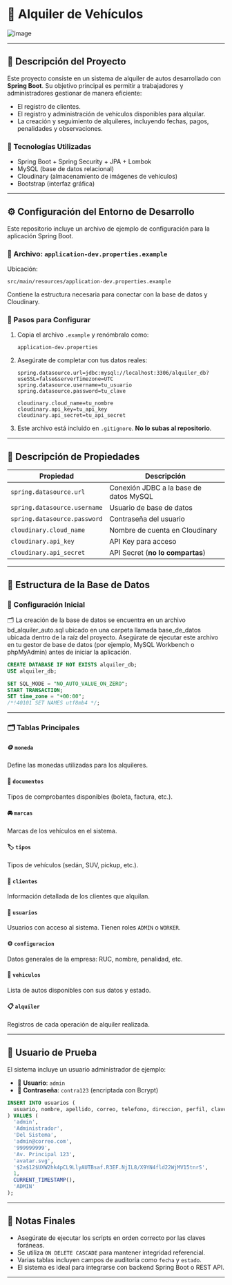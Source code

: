 # 🚗 Alquiler de Vehículos

![image](https://github.com/user-attachments/assets/ae24bc37-1c52-4561-a751-f036832107e8)

---

## 📘 Descripción del Proyecto

Este proyecto consiste en un sistema de alquiler de autos desarrollado con **Spring Boot**. Su objetivo principal es permitir a trabajadores y administradores gestionar de manera eficiente:

- El registro de clientes.  
- El registro y administración de vehículos disponibles para alquilar.  
- La creación y seguimiento de alquileres, incluyendo fechas, pagos, penalidades y observaciones.

### 🧰 Tecnologías Utilizadas

- Spring Boot + Spring Security + JPA + Lombok  
- MySQL (base de datos relacional)  
- Cloudinary (almacenamiento de imágenes de vehículos)  
- Bootstrap (interfaz gráfica)

---

## ⚙️ Configuración del Entorno de Desarrollo

Este repositorio incluye un archivo de ejemplo de configuración para la aplicación Spring Boot.

### 📄 Archivo: `application-dev.properties.example`

Ubicación:

```
src/main/resources/application-dev.properties.example
```

Contiene la estructura necesaria para conectar con la base de datos y Cloudinary.

### 🚀 Pasos para Configurar

1. Copia el archivo `.example` y renómbralo como:

   ```
   application-dev.properties
   ```

2. Asegúrate de completar con tus datos reales:

   ```properties
   spring.datasource.url=jdbc:mysql://localhost:3306/alquiler_db?useSSL=false&serverTimezone=UTC
   spring.datasource.username=tu_usuario
   spring.datasource.password=tu_clave

   cloudinary.cloud_name=tu_nombre
   cloudinary.api_key=tu_api_key
   cloudinary.api_secret=tu_api_secret
   ```

3. Este archivo está incluido en `.gitignore`. **No lo subas al repositorio**.

---

## 📁 Descripción de Propiedades

| Propiedad                    | Descripción                              |
|-----------------------------|------------------------------------------|
| `spring.datasource.url`     | Conexión JDBC a la base de datos MySQL   |
| `spring.datasource.username`| Usuario de base de datos                 |
| `spring.datasource.password`| Contraseña del usuario                   |
| `cloudinary.cloud_name`     | Nombre de cuenta en Cloudinary           |
| `cloudinary.api_key`        | API Key para acceso                      |
| `cloudinary.api_secret`     | API Secret (**no lo compartas**)         |

---

## 🧱 Estructura de la Base de Datos

### 📌 Configuración Inicial

🗂️ La creación de la base de datos se encuentra en un archivo bd_alquiler_auto.sql ubicado en una carpeta llamada base_de_datos ubicada dentro de la raíz del proyecto. Asegúrate de ejecutar este archivo en tu gestor de base de datos (por ejemplo, MySQL Workbench o phpMyAdmin) antes de iniciar la aplicación.

```sql
CREATE DATABASE IF NOT EXISTS alquiler_db;
USE alquiler_db;

SET SQL_MODE = "NO_AUTO_VALUE_ON_ZERO";
START TRANSACTION;
SET time_zone = "+00:00";
/*!40101 SET NAMES utf8mb4 */;
```

---

### 🗂️ Tablas Principales

#### 🪙 `moneda`  
Define las monedas utilizadas para los alquileres.

#### 📄 `documentos`  
Tipos de comprobantes disponibles (boleta, factura, etc.).

#### 🚘 `marcas`  
Marcas de los vehículos en el sistema.

#### 🏷️ `tipos`  
Tipos de vehículos (sedán, SUV, pickup, etc.).

#### 👤 `clientes`  
Información detallada de los clientes que alquilan.

#### 🔐 `usuarios`  
Usuarios con acceso al sistema. Tienen roles `ADMIN` o `WORKER`.

#### ⚙️ `configuracion`  
Datos generales de la empresa: RUC, nombre, penalidad, etc.

#### 🚙 `vehiculos`  
Lista de autos disponibles con sus datos y estado.

#### 📋 `alquiler`  
Registros de cada operación de alquiler realizada.

---

## 🧪 Usuario de Prueba

El sistema incluye un usuario administrador de ejemplo:

- 👤 **Usuario**: `admin`  
- 🔑 **Contraseña**: `contra123` (encriptada con Bcrypt)

```sql
INSERT INTO usuarios (
  usuario, nombre, apellido, correo, telefono, direccion, perfil, clave, estado, fecha, rol
) VALUES (
  'admin',
  'Administrador',
  'Del Sistema',
  'admin@correo.com',
  '999999999',
  'Av. Principal 123',
  'avatar.svg',
  '$2a$12$UXW2hk4pCL9LlyAUTBsaf.R3EF.NjIL8/X9YN4fld22WjMV15tnrS',
  1,
  CURRENT_TIMESTAMP(),
  'ADMIN'
);
```

---

## 📝 Notas Finales

- Asegúrate de ejecutar los scripts en orden correcto por las claves foráneas.
- Se utiliza `ON DELETE CASCADE` para mantener integridad referencial.
- Varias tablas incluyen campos de auditoría como `fecha` y `estado`.
- El sistema es ideal para integrarse con backend Spring Boot o REST API.

---
